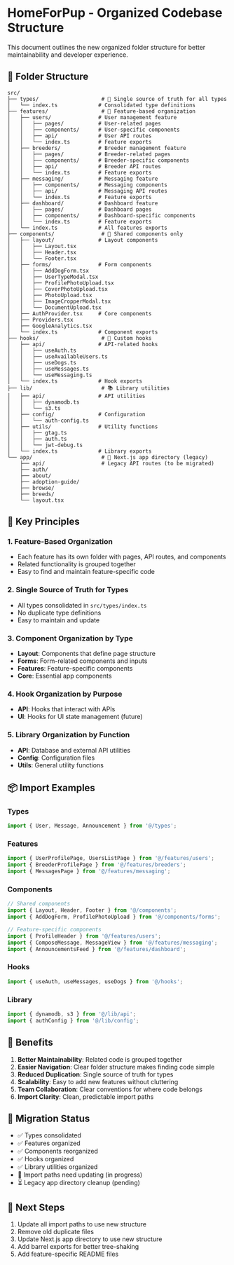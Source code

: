 # HomeForPup - Organized Codebase Structure

This document outlines the new organized folder structure for better maintainability and developer experience.

## 📁 Folder Structure

```
src/
├── types/                    # 🎯 Single source of truth for all types
│   └── index.ts             # Consolidated type definitions
├── features/                 # 🚀 Feature-based organization
│   ├── users/               # User management feature
│   │   ├── pages/           # User-related pages
│   │   ├── components/      # User-specific components
│   │   ├── api/             # User API routes
│   │   └── index.ts         # Feature exports
│   ├── breeders/            # Breeder management feature
│   │   ├── pages/           # Breeder-related pages
│   │   ├── components/      # Breeder-specific components
│   │   ├── api/             # Breeder API routes
│   │   └── index.ts         # Feature exports
│   ├── messaging/           # Messaging feature
│   │   ├── components/      # Messaging components
│   │   ├── api/             # Messaging API routes
│   │   └── index.ts         # Feature exports
│   ├── dashboard/           # Dashboard feature
│   │   ├── pages/           # Dashboard pages
│   │   ├── components/      # Dashboard-specific components
│   │   └── index.ts         # Feature exports
│   └── index.ts             # All features exports
├── components/               # 🧩 Shared components only
│   ├── layout/              # Layout components
│   │   ├── Layout.tsx
│   │   ├── Header.tsx
│   │   └── Footer.tsx
│   ├── forms/               # Form components
│   │   ├── AddDogForm.tsx
│   │   ├── UserTypeModal.tsx
│   │   ├── ProfilePhotoUpload.tsx
│   │   ├── CoverPhotoUpload.tsx
│   │   ├── PhotoUpload.tsx
│   │   ├── ImageCropperModal.tsx
│   │   └── DocumentUpload.tsx
│   ├── AuthProvider.tsx     # Core components
│   ├── Providers.tsx
│   ├── GoogleAnalytics.tsx
│   └── index.ts             # Component exports
├── hooks/                    # 🎣 Custom hooks
│   ├── api/                 # API-related hooks
│   │   ├── useAuth.ts
│   │   ├── useAvailableUsers.ts
│   │   ├── useDogs.ts
│   │   ├── useMessages.ts
│   │   └── useMessaging.ts
│   └── index.ts             # Hook exports
├── lib/                      # 📚 Library utilities
│   ├── api/                 # API utilities
│   │   ├── dynamodb.ts
│   │   └── s3.ts
│   ├── config/              # Configuration
│   │   └── auth-config.ts
│   ├── utils/               # Utility functions
│   │   ├── gtag.ts
│   │   ├── auth.ts
│   │   └── jwt-debug.ts
│   └── index.ts             # Library exports
└── app/                      # 📱 Next.js app directory (legacy)
    ├── api/                  # Legacy API routes (to be migrated)
    ├── auth/
    ├── about/
    ├── adoption-guide/
    ├── browse/
    ├── breeds/
    └── layout.tsx
```

## 🎯 Key Principles

### 1. **Feature-Based Organization**
- Each feature has its own folder with pages, API routes, and components
- Related functionality is grouped together
- Easy to find and maintain feature-specific code

### 2. **Single Source of Truth for Types**
- All types consolidated in `src/types/index.ts`
- No duplicate type definitions
- Easy to maintain and update

### 3. **Component Organization by Type**
- **Layout**: Components that define page structure
- **Forms**: Form-related components and inputs
- **Features**: Feature-specific components
- **Core**: Essential app components

### 4. **Hook Organization by Purpose**
- **API**: Hooks that interact with APIs
- **UI**: Hooks for UI state management (future)

### 5. **Library Organization by Function**
- **API**: Database and external API utilities
- **Config**: Configuration files
- **Utils**: General utility functions

## 📦 Import Examples

### Types
```typescript
import { User, Message, Announcement } from '@/types';
```

### Features
```typescript
import { UserProfilePage, UsersListPage } from '@/features/users';
import { BreederProfilePage } from '@/features/breeders';
import { MessagesPage } from '@/features/messaging';
```

### Components
```typescript
// Shared components
import { Layout, Header, Footer } from '@/components';
import { AddDogForm, ProfilePhotoUpload } from '@/components/forms';

// Feature-specific components
import { ProfileHeader } from '@/features/users';
import { ComposeMessage, MessageView } from '@/features/messaging';
import { AnnouncementsFeed } from '@/features/dashboard';
```

### Hooks
```typescript
import { useAuth, useMessages, useDogs } from '@/hooks';
```

### Library
```typescript
import { dynamodb, s3 } from '@/lib/api';
import { authConfig } from '@/lib/config';
```

## 🚀 Benefits

1. **Better Maintainability**: Related code is grouped together
2. **Easier Navigation**: Clear folder structure makes finding code simple
3. **Reduced Duplication**: Single source of truth for types
4. **Scalability**: Easy to add new features without cluttering
5. **Team Collaboration**: Clear conventions for where code belongs
6. **Import Clarity**: Clean, predictable import paths

## 🔄 Migration Status

- ✅ Types consolidated
- ✅ Features organized
- ✅ Components reorganized
- ✅ Hooks organized
- ✅ Library utilities organized
- 🔄 Import paths need updating (in progress)
- ⏳ Legacy app directory cleanup (pending)

## 📝 Next Steps

1. Update all import paths to use new structure
2. Remove old duplicate files
3. Update Next.js app directory to use new structure
4. Add barrel exports for better tree-shaking
5. Add feature-specific README files
